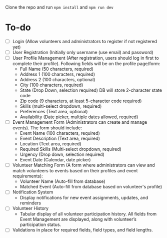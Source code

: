 Clone the repo and run `npm install` and `npm run dev`

# To-do

- [ ] Login (Allow volunteers and administrators to register if not registered yet)
- [ ] User Registration (Initially only username (use email) and password)
- [ ] User Profile Management (After registration, users should log in first to complete their profile). Following fields will be on the profile page/form:
  - Full Name (50 characters, required)
  - Address 1 (100 characters, required)
  - Address 2 (100 characters, optional)
  - City (100 characters, required)
  - State (Drop Down, selection required) DB will store 2-character state code
  - Zip code (9 characters, at least 5-character code required)
  - Skills (multi-select dropdown, required)
  - Preferences (Text area, optional)
  - Availability (Date picker, multiple dates allowed, required)
- [ ] Event Management Form (Administrators can create and manage events). The form should include:
  - Event Name (100 characters, required)
  - Event Description (Text area, required)
  - Location (Text area, required)
  - Required Skills (Multi-select dropdown, required)
  - Urgency (Drop down, selection required)
  - Event Date (Calendar, date picker)
- [ ] Volunteer Matching Form (A form where administrators can view and match volunteers to events based on their profiles and event requirements):
  - Volunteer Name (Auto-fill from database)
  - Matched Event (Auto-fill from database based on volunteer's profile)
- [ ] Notification System
  - Display notifications for new event assignments, updates, and reminders
- [ ] Volunteer History
  - Tabular display of all volunteer participation history. All fields from Event Management are displayed, along with volunteer’s participation status.
- [ ] Validations in place for required fields, field types, and field lengths.
